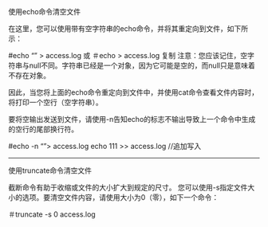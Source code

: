 使用echo命令清空文件

在这里，您可以使用带有空字符串的echo命令，并将其重定向到文件，如下所示：

#echo “” > access.log 
或
＃echo > access.log
复制
注意：您应该记住，空字符串与null不同。字符串已经是一个对象，因为它可能是空的，而null只是意味着不存在对象。 

因此，当您将上面的echo命令重定向到文件中，并使用cat命令查看文件内容时，将打印一个空行（空字符串）。 

要将空输出发送到文件，请使用-n告知echo的标志不输出导致上一个命令中生成的空行的尾部换行符。

#echo -n “”> access.log
echo 111 >> access.log //追加写入

------------------------

使用truncate命令清空文件

截断命令有助于收缩或文件的大小扩大到规定的尺寸。
 您可以使用-s指定文件大小的选项。要清空文件内容，请使用大小为0（零），如下一个命令：

＃truncate -s 0 access.log